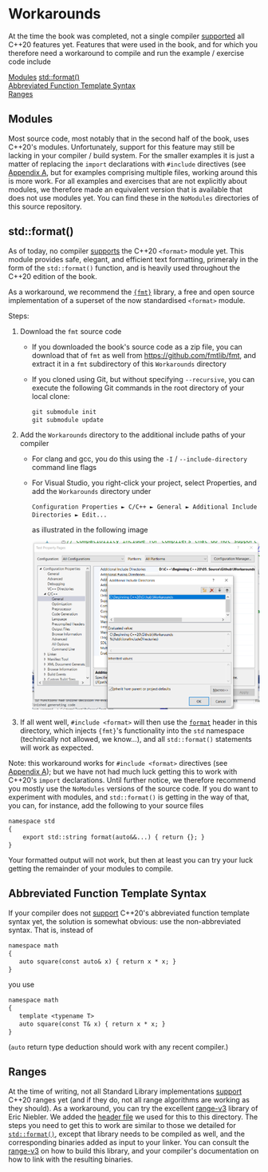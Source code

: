 # Workarounds

At the time the book was completed, 
not a single compiler [supported](https://en.cppreference.com/w/cpp/compiler_support) all C++20 features yet. 
Features that were used in the book, 
and for which you therefore need a workaround to compile and run the example / exercise code include

[Modules](#modules)
[std::format()](#format)  
[Abbreviated Function Template Syntax](#abbreviated)  
[Ranges](#ranges)  

<a name="modules"/>

## Modules

Most source code, most notably that in the second half of the book, uses C++20's modules.
Unfortunately, support for this feature may still be lacking in your compiler / build system.
For the smaller examples it is just a matter of replacing the `import` declarations with `#include` directives 
(see [Appendix A](../Appendix.pdf), but for examples comprising multiple files, working around this is more work.
For all examples and exercises that are not explicitly about modules,
we therefore made an equivalent version that is available that does not use modules yet.
You can find these in the `NoModules` directories of this source repository.

<a name="format"/>

## std::format()
As of today, no compiler [supports](https://en.cppreference.com/w/cpp/compiler_support) the C++20 `<format>` module yet. 
This module provides safe, elegant, and efficient text formatting, primeraly in the form of the `std::format()` function,
and is heavily used throughout the C++20 edition of the book.

As a workaround, we recommend the [`{fmt}`](https://fmt.dev/) library, 
a free and open source implementation of a superset of the now standardised `<format>` module.

Steps:
1. Download the `fmt` source code 
   - If you downloaded the book's source code as a zip file, you can download that of `fmt` as well from https://github.com/fmtlib/fmt, 
     and extract it in a `fmt` subdirectory of this `Workarounds` directory
   - If you cloned using Git, but without specifying `--recursive`, 
     you can execute the following Git commands in the root directory of your local clone:
   
         git submodule init
         git submodule update
 
 2. Add the `Workarounds` directory to the additional include paths of your compiler
    - For clang and gcc, you do this using the `-I` / `--include-directory` command line flags
    - For Visual Studio, you right-click your project, select Properties,
      and add the `Workarounds` directory under 
      
          Configuration Properties ► C/C++ ► General ► Additional Include Directories ► Edit...
          
      as illustrated in the following image
      
      <img src="Images/VisualStudioAdditionalIncludeDirectories.png" width=480/>
      
 3. If all went well, `#include <format>` will then use the [`format`](format) header in this directory,
    which injects `{fmt}`'s functionality into the `std` namespace (technically not allowed, we know...), 
    and all `std::format()` statements will work as expected.

Note: this workaround works for `#include <format>` directives (see [Appendix A](../Appendix.pdf)); 
but we have not had much luck getting this to work with C++20's `import` declarations.
Until further notice, we therefore recommend you mostly use the `NoModules` versions of the source code.
If you do want to experiment with modules, and `std::format()` is getting in the way of that,
you can, for instance, add the following to your source files

    namespace std
    {
        export std::string format(auto&&...) { return {}; }
    }
    
Your formatted output will not work, 
but then at least you can try your luck getting the remainder of your modules to compile.

<a name="abbreviated"/>

## Abbreviated Function Template Syntax

If your compiler does not [support](https://en.cppreference.com/w/cpp/compiler_support) 
C++20's abbreviated function template syntax yet, the solution is somewhat obvious: 
use the non-abbreviated syntax. That is, instead of

    namespace math
    {
       auto square(const auto& x) { return x * x; }
    }
    
you use

    namespace math
    {
       template <typename T>
       auto square(const T& x) { return x * x; }
    }
    
(`auto` return type deduction should work with any recent compiler.)

<a name="ranges"/>

## Ranges

At the time of writing, 
not all Standard Library implementations [support](https://en.cppreference.com/w/cpp/compiler_support) C++20 ranges yet 
(and if they do, not all range algorithms are working as they should).
As a workaround, you can try the excellent [range-v3](https://github.com/ericniebler/range-v3) library of Eric Niebler.
We added the [header file](ranges) we used for this to this directory.
The steps you need to get this to work are similar to those we detailed for [`std::format()`](#format),
except that library needs to be compiled as well,
and the corresponding binaries added as input to your linker.
You can consult the [range-v3](https://github.com/ericniebler/range-v3#supported-compilers) on how to build this library,
and your compiler's documentation on how to link with the resulting binaries.
